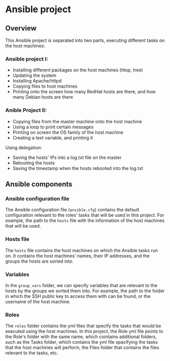 # Ansible project

## Overview
This Ansible project is separated into two parts, executing different tasks on the host machines:

### Ansible project I:

- Installing different packages on the host machines (htop, tree)
- Updating the system
- Installing Apache/httpd
- Copying files to host machines
- Printing onto the screen how many RedHat hosts are there, and how many Debian hosts are there

### Anible Project II:

- Copying files from the master machine onto the host machine
- Using a loop to print certain messages
- Printing on screen the OS family of the host machine
- Creating a text variable, and printing it

Using delegation:
- Saving the hosts' IPs into a log.txt file on the master
- Rebooting the hosts
- Saving the timestamp when the hosts rebooted into the log.txt

## Ansible components

### Ansible configuration file
The Ansible configuration file (`ansible.cfg`) contains the default configuration relevant to the roles' tasks that will be used in this project. For example, the path to the `hosts` file with the information of the host machines that will be used.

### Hosts file
The `hosts` file contains the host machines on which the Ansible tasks run on. It contains the host machines' names, their IP addresses, and the groups the hosts are sorted into.

### Variables
In the `group_vars` folder, we can specify variables that are relevant to the hosts by the groups we sorted them into. For example, the path to the folder in which the SSH public key to access them with can be found, or the username of the host machine.

### Roles
The `roles` folder contains the yml files that specify the tasks that would be executed using the host machines. In this project, the Role yml file points to the Role's folder with the same name, which cointains additional folders, such as the Tasks folder, which contains the yml file spacifying the tasks that the host machines will perform, the Files folder that contains the files relevant to the tasks, etc.